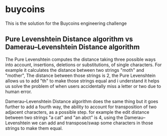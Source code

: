 # buycoins
This is the solution for the Buycoins engineering challenge
## Pure Levenshtein Distance algorithm vs Damerau–Levenshtein Distance algorithm
The Pure Levenshtein computes the distance taking three possible ways into account, insertions, deletions or substitutions, of single characters.
For example it calculates the distance between two strings "moth" and "mother", The distance between those strings is 2, the Pure Levenshtein allows us to add "th" to make those strings equal and i understand it helps us solve the problem of when users accidentally miss a letter or two due to human error.

Damerau–Levenshtein Distance algorithm does the same thing but it goes further to add a fourth way, the ability to account for transposition of two adjacent characters, as a possible step. for example the edit distance between two strings "a cat" and "an abct" is 4, using the Damerau–Levenshtein we can add and transpose/swap some characters in those strings to make them equal.
